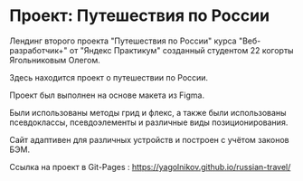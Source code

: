 # Проект: Путешествия по России 

 

Лендинг второго проекта "Путешествия по России" курса "Веб-разработчик+" от "Яндекс Практикум" созданный студентом 22 когорты Ягольниковым Олегом. 

 

Здесь находится проект о путешествии по России. 

Проект был выполнен на основе макета из Figma.   

Были использованы методы грид и флекс, а также были использованы псевдоклассы, псевдоэлементы и различные виды позиционирования. 

Сайт адаптивен для различных устройств и построен с учётом законов БЭМ. 

 

Ссылка на проект в Git-Pages : https://yagolnikov.github.io/russian-travel/ 
